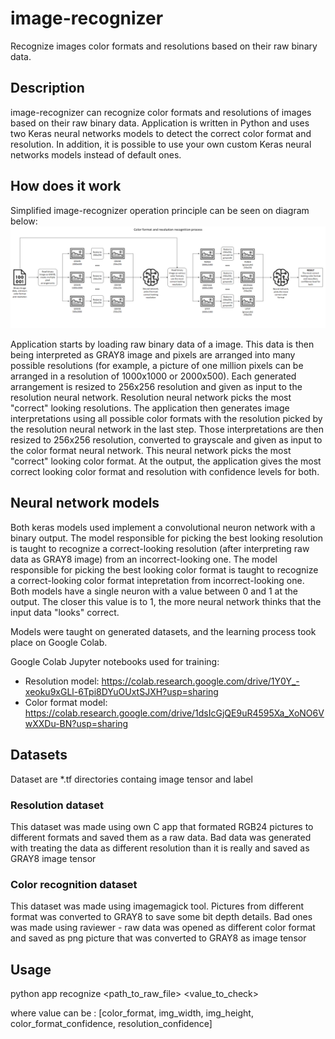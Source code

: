 # image-recognizer

Recognize images color formats and resolutions based on their raw binary data.

## Description

image-recognizer can recognize color formats and resolutions of images based on their raw binary data. Application is written in Python and uses two Keras neural networks models to detect the correct color format and resolution. In addition, it is possible to use your own custom Keras neural networks models instead of default ones. 

## How does it work
Simplified image-recognizer operation principle can be seen on diagram below:
![Operation diagram](docs/operation_diagram.png)

Application starts by loading raw binary data of a image. This data is then being interpreted as GRAY8 image and pixels are arranged into many possible resolutions (for example, a picture of one million pixels can be arranged in a resolution of 1000x1000 or 2000x500). Each generated arrangement is resized to 256x256 resolution and given as input to the resolution neural network. Resolution neural network picks the most "correct" looking resolutions. The application then generates image interpretations using all possible color formats with the resolution picked by the resolution neural network in the last step. Those interpretations are then resized to 256x256 resolution, converted to grayscale and given as input to the color format neural network. This neural network picks the most "correct" looking color format. At the output, the application gives the most correct looking color format and resolution with confidence levels for both.

## Neural network models
Both keras models used implement a convolutional neuron network with a binary output. The model responsible for picking the best looking resolution is taught to recognize a correct-looking resolution (after interpreting raw data as GRAY8 image) from an incorrect-looking one. The model responsible for picking the best looking color format is taught to recognize a correct-looking color format intepretation from incorrect-looking one. Both models have a single neuron with a value between 0 and 1 at the output. The closer this value is to 1, the more neural network thinks that the input data "looks" correct.

Models were taught on generated datasets, and the learning process took place on Google Colab.

Google Colab Jupyter notebooks used for training:

 - Resolution model: https://colab.research.google.com/drive/1Y0Y_-xeoku9xGLl-6Tpi8DYuOUxtSJXH?usp=sharing
 - Color format model: https://colab.research.google.com/drive/1dsIcGjQE9uR4595Xa_XoNO6VwXXDu-BN?usp=sharing


## Datasets

Dataset are *.tf directories containg image tensor and label

### Resolution dataset

This dataset was made using own C app that formated RGB24 pictures to different formats and saved them as a raw data. Bad data was generated with treating the data as different resolution than it is really and saved as GRAY8 image tensor

### Color recognition dataset

This dataset was made using imagemagick tool. Pictures from different format was converted to GRAY8 to save some bit depth details. Bad ones was made using raviewer - raw data was opened as different color format and saved as png picture that was converted to GRAY8 as image tensor

## Usage

python app recognize <path_to_raw_file> <value_to_check> 

where value can be : [color_format, img_width, img_height, color_format_confidence, resolution_confidence]
